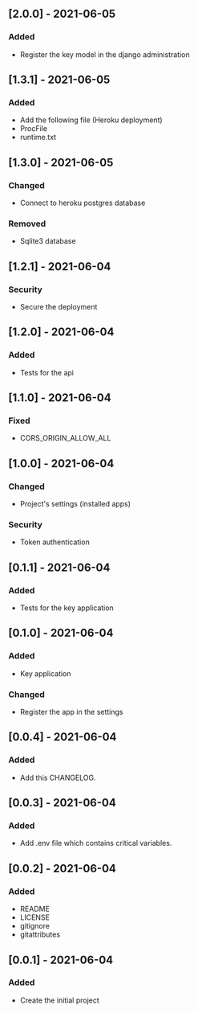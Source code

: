 ## [2.0.0] - 2021-06-05
### Added
- Register the key model in the django administration

## [1.3.1] - 2021-06-05
### Added
- Add the following file (Heroku deployment)
- ProcFile
- runtime.txt

## [1.3.0] - 2021-06-05
### Changed
- Connect to heroku postgres database 
### Removed
- Sqlite3 database

## [1.2.1] - 2021-06-04
### Security
- Secure the deployment 

## [1.2.0] - 2021-06-04
### Added
- Tests for the api

## [1.1.0] - 2021-06-04
### Fixed
- CORS_ORIGIN_ALLOW_ALL

## [1.0.0] - 2021-06-04
### Changed
- Project's settings (installed apps)
### Security
- Token authentication

## [0.1.1] - 2021-06-04
### Added
- Tests for the key application

## [0.1.0] - 2021-06-04
### Added
- Key application

### Changed
- Register the app in the settings

## [0.0.4] - 2021-06-04
### Added
- Add this CHANGELOG. 

## [0.0.3] - 2021-06-04
### Added
- Add .env file  which contains critical variables.

## [0.0.2] - 2021-06-04
### Added
- README
- LICENSE
- gitignore
- gitattributes

## [0.0.1] - 2021-06-04
### Added
- Create the initial project